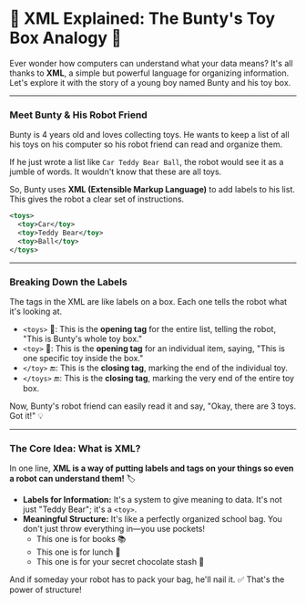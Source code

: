 # 🧸 XML Explained: The Bunty's Toy Box Analogy 🤖

Ever wonder how computers can understand what your data means? It's all thanks to **XML**, a simple but powerful language for organizing information. Let's explore it with the story of a young boy named Bunty and his toy box.

---

### **Meet Bunty & His Robot Friend**

Bunty is 4 years old and loves collecting toys. He wants to keep a list of all his toys on his computer so his robot friend can read and organize them.

If he just wrote a list like `Car Teddy Bear Ball`, the robot would see it as a jumble of words. It wouldn't know that these are all toys.

So, Bunty uses **XML (Extensible Markup Language)** to add labels to his list. This gives the robot a clear set of instructions.

```xml
<toys>
  <toy>Car</toy>
  <toy>Teddy Bear</toy>
  <toy>Ball</toy>
</toys>
```

---

### **Breaking Down the Labels**

The tags in the XML are like labels on a box. Each one tells the robot what it's looking at.

- `<toys>` 🎁: This is the **opening tag** for the entire list, telling the robot, "This is Bunty's whole toy box."
- `<toy>` 🚗: This is the **opening tag** for an individual item, saying, "This is one specific toy inside the box."
- `</toy>` 🔚: This is the **closing tag**, marking the end of the individual toy.
- `</toys>` 🔚: This is the **closing tag**, marking the very end of the entire toy box.

Now, Bunty's robot friend can easily read it and say, "Okay, there are 3 toys. Got it\!" 💡

---

### **The Core Idea: What is XML?**

In one line, **XML is a way of putting labels and tags on your things so even a robot can understand them\!** 🏷️

- **Labels for Information:** It's a system to give meaning to data. It's not just "Teddy Bear"; it's a `<toy>`.
- **Meaningful Structure:** It's like a perfectly organized school bag. You don't just throw everything in—you use pockets\!
  - This one is for books 📚
  - This one is for lunch 🥪
  - This one is for your secret chocolate stash 🍫

And if someday your robot has to pack your bag, he'll nail it. ✅ That's the power of structure!
